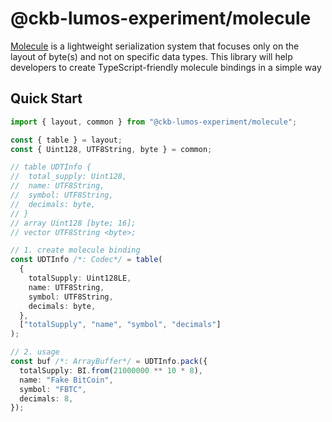 # @ckb-lumos-experiment/molecule

[Molecule](https://github.com/nervosnetwork/molecule) is a lightweight serialization system that focuses only on the layout of byte(s) and not on specific data
types. This library will help developers to create TypeScript-friendly molecule bindings in a simple way

## Quick Start

```ts
import { layout, common } from "@ckb-lumos-experiment/molecule";

const { table } = layout;
const { Uint128, UTF8String, byte } = common;

// table UDTInfo {
//  total_supply: Uint128,
//  name: UTF8String,
//  symbol: UTF8String,
//  decimals: byte,
// }
// array Uint128 [byte; 16];
// vector UTF8String <byte>;

// 1. create molecule binding
const UDTInfo /*: Codec*/ = table(
  {
    totalSupply: Uint128LE,
    name: UTF8String,
    symbol: UTF8String,
    decimals: byte,
  },
  ["totalSupply", "name", "symbol", "decimals"]
);

// 2. usage
const buf /*: ArrayBuffer*/ = UDTInfo.pack({
  totalSupply: BI.from(21000000 ** 10 * 8),
  name: "Fake BitCoin",
  symbol: "FBTC",
  decimals: 8,
});
```
